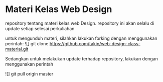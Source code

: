 # Materi Kelas Web Design

repository tentang materi kelas web Design. repository ini akan selalu di update setiap selesai perkuliahan

untuk mengunduh materi, silahkan lakukan forking dengan menggunakan perintah:
![] git clone https://github.com/takin/web-design-class-material.git

Sedangkan untuk melakukan update terhadap repository, lakukan dengan menggunakan perintah

![] git pull origin master